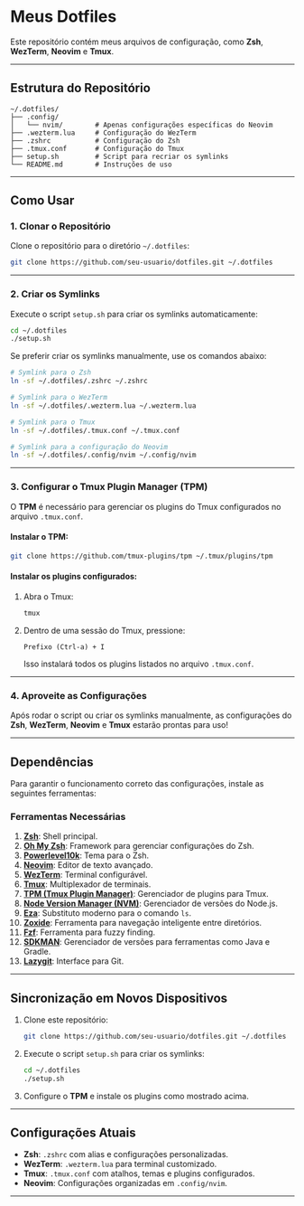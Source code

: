 # Meus Dotfiles

Este repositório contém meus arquivos de configuração, como **Zsh**, **WezTerm**, **Neovim** e **Tmux**.

---

## Estrutura do Repositório

```plaintext
~/.dotfiles/
├── .config/
│   └── nvim/        # Apenas configurações específicas do Neovim
├── .wezterm.lua     # Configuração do WezTerm
├── .zshrc           # Configuração do Zsh
├── .tmux.conf       # Configuração do Tmux
├── setup.sh         # Script para recriar os symlinks
└── README.md        # Instruções de uso
```

---

## Como Usar

### 1. Clonar o Repositório

Clone o repositório para o diretório `~/.dotfiles`:

```bash
git clone https://github.com/seu-usuario/dotfiles.git ~/.dotfiles
```

---

### 2. Criar os Symlinks

Execute o script `setup.sh` para criar os symlinks automaticamente:

```bash
cd ~/.dotfiles
./setup.sh
```

Se preferir criar os symlinks manualmente, use os comandos abaixo:

```bash
# Symlink para o Zsh
ln -sf ~/.dotfiles/.zshrc ~/.zshrc

# Symlink para o WezTerm
ln -sf ~/.dotfiles/.wezterm.lua ~/.wezterm.lua

# Symlink para o Tmux
ln -sf ~/.dotfiles/.tmux.conf ~/.tmux.conf

# Symlink para a configuração do Neovim
ln -sf ~/.dotfiles/.config/nvim ~/.config/nvim
```

---

### 3. Configurar o Tmux Plugin Manager (TPM)

O **TPM** é necessário para gerenciar os plugins do Tmux configurados no arquivo `.tmux.conf`.

#### Instalar o TPM:

```bash
git clone https://github.com/tmux-plugins/tpm ~/.tmux/plugins/tpm
```

#### Instalar os plugins configurados:

1. Abra o Tmux:
   ```bash
   tmux
   ```
2. Dentro de uma sessão do Tmux, pressione:
   ```text
   Prefixo (Ctrl-a) + I
   ```
   Isso instalará todos os plugins listados no arquivo `.tmux.conf`.

---

### 4. Aproveite as Configurações

Após rodar o script ou criar os symlinks manualmente, as configurações do **Zsh**, **WezTerm**, **Neovim** e **Tmux** estarão prontas para uso!

---

## Dependências

Para garantir o funcionamento correto das configurações, instale as seguintes ferramentas:

### Ferramentas Necessárias

1. **[Zsh](https://www.zsh.org/)**: Shell principal.
2. **[Oh My Zsh](https://ohmyz.sh/)**: Framework para gerenciar configurações do Zsh.
3. **[Powerlevel10k](https://github.com/romkatv/powerlevel10k)**: Tema para o Zsh.
4. **[Neovim](https://neovim.io/)**: Editor de texto avançado.
5. **[WezTerm](https://wezfurlong.org/wezterm/)**: Terminal configurável.
6. **[Tmux](https://github.com/tmux/tmux)**: Multiplexador de terminais.
7. **[TPM (Tmux Plugin Manager)](https://github.com/tmux-plugins/tpm)**: Gerenciador de plugins para Tmux.
8. **[Node Version Manager (NVM)](https://github.com/nvm-sh/nvm)**: Gerenciador de versões do Node.js.
9. **[Eza](https://github.com/eza-community/eza)**: Substituto moderno para o comando `ls`.
10. **[Zoxide](https://github.com/ajeetdsouza/zoxide)**: Ferramenta para navegação inteligente entre diretórios.
11. **[Fzf](https://github.com/junegunn/fzf)**: Ferramenta para fuzzy finding.
12. **[SDKMAN](https://sdkman.io/)**: Gerenciador de versões para ferramentas como Java e Gradle.
13. **[Lazygit](https://github.com/jesseduffield/lazygit)**: Interface para Git.

---

## Sincronização em Novos Dispositivos

1. Clone este repositório:

   ```bash
   git clone https://github.com/seu-usuario/dotfiles.git ~/.dotfiles
   ```

2. Execute o script `setup.sh` para criar os symlinks:

   ```bash
   cd ~/.dotfiles
   ./setup.sh
   ```

3. Configure o **TPM** e instale os plugins como mostrado acima.

---

## Configurações Atuais

- **Zsh**: `.zshrc` com alias e configurações personalizadas.
- **WezTerm**: `.wezterm.lua` para terminal customizado.
- **Tmux**: `.tmux.conf` com atalhos, temas e plugins configurados.
- **Neovim**: Configurações organizadas em `.config/nvim`.

---
